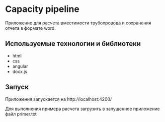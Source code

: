 # Capacity pipeline

Приложение для расчета вместимости трубопровода и сохранения отчета в формате word.

## Используемые технологии и библиотеки

- html
- css 
- angular
- docx.js

## Запуск

Приложения запускается на http://localhost:4200/

Для выполнения примера расчета загрузить в запущенное приложение файл primer.txt
